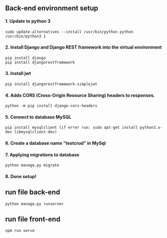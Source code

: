 ## Back-end environment setup
#### 1. Update to python 3 
```
sudo update-alternatives --install /usr/bin/python python /usr/bin/python3 1
```
#### 2. Install Django and Django REST framework into the virtual environment
```
pip install django
pip install djangorestframework
```
#### 3. Install jwt
```
pip install djangorestframework-simplejwt
```
#### 4. Adds CORS (Cross-Origin Resource Sharing) headers to responses.
```
python -m pip install django-cors-headers
```
#### 5. Connect to database MySQL
```
pip install mysqlclient (if error run: sudo apt-get install python3.x-dev libmysqlclient-dev)
```
#### 6. Create a database name "testcrud" in MySql

#### 7. Applying migrations to database
```
python manage.py migrate
```
#### 8. Done setup!
                                           
                                           

## run file back-end 
```
python manage.py runserver
```
## run file front-end
```
npm run serve
```

